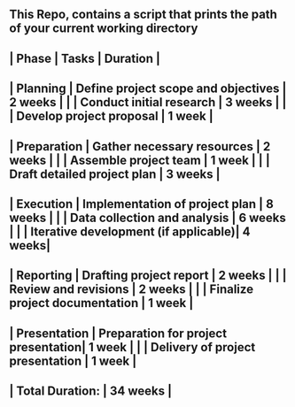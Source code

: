 This Repo, contains a script that prints the path of your current working directory
--------------------------------------------------------------
| Phase           | Tasks                               | Duration |
--------------------------------------------------------------
| Planning        | Define project scope and objectives | 2 weeks  |
|                 | Conduct initial research            | 3 weeks  |
|                 | Develop project proposal            | 1 week   |
--------------------------------------------------------------
| Preparation     | Gather necessary resources          | 2 weeks  |
|                 | Assemble project team               | 1 week   |
|                 | Draft detailed project plan         | 3 weeks  |
--------------------------------------------------------------
| Execution       | Implementation of project plan      | 8 weeks  |
|                 | Data collection and analysis        | 6 weeks  |
|                 | Iterative development (if applicable)| 4 weeks|
--------------------------------------------------------------
| Reporting       | Drafting project report             | 2 weeks  |
|                 | Review and revisions                | 2 weeks  |
|                 | Finalize project documentation      | 1 week   |
--------------------------------------------------------------
| Presentation    | Preparation for project presentation| 1 week   |
|                 | Delivery of project presentation    | 1 week   |
--------------------------------------------------------------
| Total Duration:                                       | 34 weeks |
--------------------------------------------------------------
